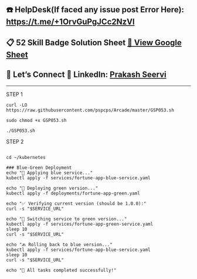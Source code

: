 ## ☎️ HelpDesk(If faced any issue post Error Here): https://t.me/+1OrvGuPgJCc2NzVl

## 📋 52 Skill Badge Solution Sheet [📄 View Google Sheet](https://docs.google.com/spreadsheets/d/1UY1yh_xCRGealyBqSAejjkBSdgjqEj5M_XIQmveGJnU/edit?gid=0#gid=0)


## 🔗 Let’s Connect 👤 **LinkedIn**: [Prakash Seervi](https://www.linkedin.com/in/prakashseervi63/)


---

STEP 1

```
curl -LO https://raw.githubusercontent.com/pspcps/Arcade/master/GSP053.sh

sudo chmod +x GSP053.sh

./GSP053.sh
```


STEP 2
```

cd ~/kubernetes

### Blue-Green Deployment
echo "💙 Applying blue service..."
kubectl apply -f services/fortune-app-blue-service.yaml

echo "💚 Deploying green version..."
kubectl apply -f deployments/fortune-app-green.yaml

echo "✅ Verifying current version (should be 1.0.0):"
curl -s "$SERVICE_URL"

echo "🔁 Switching service to green version..."
kubectl apply -f services/fortune-app-green-service.yaml
sleep 10
curl -s "$SERVICE_URL"

echo "🔙 Rolling back to blue version..."
kubectl apply -f services/fortune-app-blue-service.yaml
sleep 10
curl -s "$SERVICE_URL"

echo "🎉 All tasks completed successfully!"


```